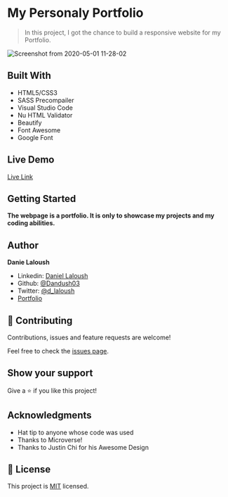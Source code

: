 # My Personaly Portfolio

> In this project, I got the chance to build a responsive website for my Portfolio.

![Screenshot from 2020-05-01 11-28-02](https://user-images.githubusercontent.com/51087936/80817201-fd5c4e00-8b9e-11ea-9fb3-ea972332fdb0.png)

## Built With

- HTML5/CSS3
- SASS Precompailer
- Visual Studio Code
- Nu HTML Validator
- Beautify
- Font Awesome
- Google Font

## Live Demo

[Live Link](http://dlaloush.me/)

## Getting Started

**The webpage is a portfolio. It is only to showcase my projects and my coding abilities.**

## Author

**Danie Laloush**
- Linkedin: [Daniel Laloush](https://www.linkedin.com/in/daniel-laloush-0a7331a9)
- Github: [@Dandush03](https://github.com/Dandush03)
- Twitter: [@d_laloush](https://twitter.com/d_laloush)
- [Portfolio](https://dlaloush.me/)

## 🤝 Contributing

Contributions, issues and feature requests are welcome!

Feel free to check the [issues page](./issues/).

## Show your support

Give a ⭐️ if you like this project!

## Acknowledgments

- Hat tip to anyone whose code was used
- Thanks to Microverse!
- Thanks to Justin Chi for his Awesome Design

## 📝 License

This project is [MIT](lic.url) licensed.
